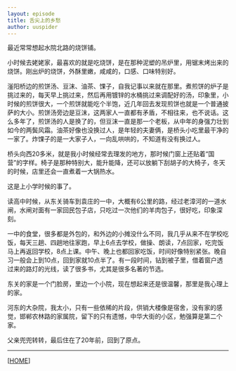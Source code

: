 ```yaml
---
layout: episode
title: 舌尖上的乡愁
author: uuspider
---
```

最近常常想起水院北路的烧饼铺。

小时候去姥姥家，最喜欢的就是吃烧饼，是在那种泥塑的吊炉里，用锯末烤出来的烧饼。刚出炉的烧饼，外酥里嫩，咸咸的，口感、口味特别好。

滏阳桥边的煎饼汤、豆沫、油茶、馃子，自我记事以来就在那里。煮煎饼的炉子是挑过来的，每天早上挑过来，然后再用镀锌的水桶挑过来调配好的汤，印象里，小时候的煎饼很大，一个煎饼就能吃个半饱，近几年回去发现煎饼也就是一个普通披萨的大小。煎饼汤旁边是豆沫，这两家人一直都有矛盾，不相往来，也不说话。这么多年了，煎饼汤的人是换了的，但豆沫一直是那一个老板，从中年的身强力壮到如今的两鬓风霜。油茶好像也没换过人，是年轻的夫妻俩，是桥头小吃里最干净的一家了。炸馃子的是一大家子人，一向乱哄哄的，不知道有没有换过人。

桥头向西20多米，就是我小时候经常去理发的地方，那时候门窗上还贴着“国营”的字样。椅子是那种特别大，能升能降，还可以放躺下刮胡子的大椅子，冬天的时候，店里还会一直煮着一大锅热水。

这是上小学时候的事了。

读高中时候，从东关骑车到袁庄的一中，大概有6公里的路，经过老漳河的一道水闸，水闸对面有一家回民包子店，只吃过一次他们的羊肉包子，很好吃，印象深刻。

一中的食堂，很多都是外包的，和外边的小摊没什么不同，我几乎从来不在学校吃饭，每天三趟、四趟地往家跑，早上6点去学校，做操、朗读，7点回家，吃完饭马上再返回学校，8点上课。中午、晚上也都回家吃饭，时间好像特别紧张。晚自习一般会上到10点，回到家就10点半了。有一段时间，钻到被子里，借着窗户透过来的路灯的光线，读了很多书，尤其是很多名著的节选。

东关的家是一个门脸房，里边一个小院，现在想起来还是很温馨，那里是我心理上的家。

河东的大杂院，我太小，只有一些依稀的片段，供销大楼像是宿舍，没有家的感觉，邯郸农林路的家属院，留下的只有遗憾，中华大街的小区，勉强算是第二个家。

父亲兜兜转转，最后住在了20年前，回到了原点。


***

[[HOME][episode]]

[episode]:http://about.uuspider.com/2019/06/02/episodeindex.html
[ref01]:https://twitter.com/keaising/status/1545247732574564352
